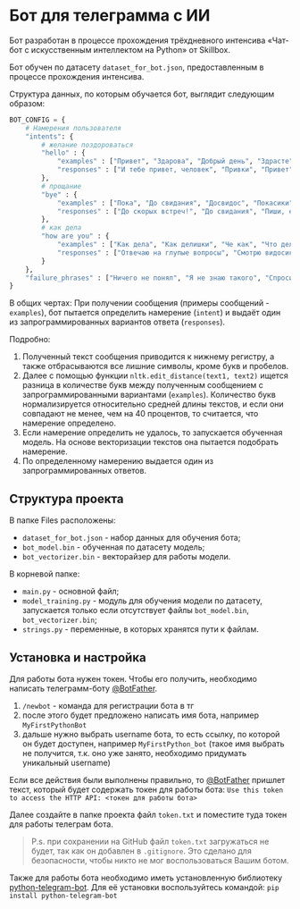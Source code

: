 # Бот для телеграмма с ИИ

Бот разработан в процессе прохождения трёхдневного интенсива «Чат-бот с искусственным интеллектом на Python» от Skillbox.

Бот обучен по датасету `dataset_for_bot.json`, предоставленным в процессе прохождения интенсива.

Структура данных, по которым обучается бот, выглядит следующим образом:
``` python
BOT_CONFIG = {
    # Намерения пользователя
    "intents": {
        # желание поздороваться
        "hello" : {
            "examples" : ["Привет", "Здарова", "Добрый день", "Здрасте", "Здравствуйте", "Доброго времени суток"],
            "responses" : ["И тебе привет, человек", "Привки", "Привет"]
        },
        # прощание
        "bye" : {
            "examples" : ["Пока", "До свидания", "Досвидос", "Покасики", "Прощай", "Покедова"],
            "responses" : ["До скорых встреч!", "До свидания", "Пиши, если что"]
        },
        # как дела
        "how are you" : {
            "examples" : ["Как дела", "Как делишки", "Че как", "Что делаешь", "Чем занят"],
            "responses" : ["Отвечаю на глупые вопросы", "Смотрю видосики", "Не разговариваю с тобой"]
        }
    },
    "failure_phrases" : ["Ничего не понял", "Я не знаю такого", "Спроси что-нибудь попроще"]
}
```

В общих чертах:
При получении сообщения (примеры сообщений - `examples`), бот пытается определить намерение (`intent`) и выдаёт один из запрограммированных вариантов ответа (`responses`).

Подробно:
1. Полученный текст сообщения приводится к нижнему регистру, а также отбрасываются все лишние символы, кроме букв и пробелов.
2. Далее с помощью функции `nltk.edit_distance(text1, text2)` ищется разница в количестве букв между полученным сообщением с запрограммированными вариантами (`examples`). Количество букв нормализируется относительно средней длины текстов, и если они совпадают не менее, чем на 40 процентов, то считается, что намерение определено.
3. Если намерение определить не удалось, то запускается обученная модель. На основе векторизации текстов она пытается подобрать намерение.
4. По определенному намерению выдается один из запрограммированных ответов.


## Структура проекта

В папке Files расположены:
* `dataset_for_bot.json` - набор данных для обучения бота;
* `bot_model.bin` - обученная по датасету модель;
* `bot_vectorizer.bin` - векторайзер для работы модели.

В корневой папке:
* `main.py` - основной файл;
* `model_training.py` - модуль для обучения модели по датасету, запускается только если отсутствует файлы `bot_model.bin`, `bot_vectorizer.bin`;
* `strings.py` - переменные, в которых хранятся пути к файлам.

## Установка и настройка

Для работы бота нужен токен. Чтобы его получить, необходимо написать телеграмм-боту [@BotFather](https://t.me/BotFather).
1) `/newbot` - команда для регистрации бота в тг
2) после этого будет предложено написать имя бота, например `MyFirstPythonBot`
3) дальше нужно выбрать username бота, то есть ссылку, по которой он будет доступен, например `MyFirstPython_bot` (такое имя выбрать не получится, т.к. оно уже занято, необходимо придумать уникальный username)

Если все действия были выполнены правильно, то [@BotFather](https://t.me/BotFather) пришлет текст, который будет содержать токен для работы бота:
`Use this token to access the HTTP API: <токен для работы бота>`

Далее создайте в папке проекта файл `token.txt` и поместите туда токен для работы телеграм бота.
> P.s. при сохранении на GitHub файл `token.txt` загружаться не будет, так как он добавлен в `.gitignore`. Это сделано для безопасности, чтобы никто не мог воспользоваться Вашим ботом.

Также для работы бота необходимо иметь установленную библиотеку [python-telegram-bot](https://python-telegram-bot.org/). Для её установки воспользуйтесь командой:
`pip install python-telegram-bot`